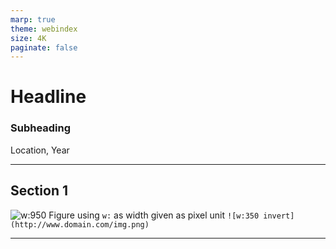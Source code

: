 ```yaml
---
marp: true
theme: webindex
size: 4K
paginate: false
---
```


# Headline
### Subheading
Location, Year

<!-- centered headline only on front slide -->
<style scoped>
  section{justify-content: center;}
</style>

---

## Section 1
![w:950](http://www.christopherhahne.de/images/projects/9color_camera_only.png)
Figure using `w:` as width given as pixel unit
`![w:350 invert](http://www.domain.com/img.png)`

---
